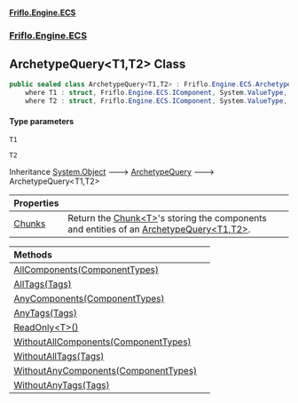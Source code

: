 #### [Friflo.Engine.ECS](index.md 'index')
### [Friflo.Engine.ECS](Friflo.Engine.ECS.md 'Friflo.Engine.ECS')

## ArchetypeQuery<T1,T2> Class

```csharp
public sealed class ArchetypeQuery<T1,T2> : Friflo.Engine.ECS.ArchetypeQuery
    where T1 : struct, Friflo.Engine.ECS.IComponent, System.ValueType, System.ValueType
    where T2 : struct, Friflo.Engine.ECS.IComponent, System.ValueType, System.ValueType
```
#### Type parameters

<a name='Friflo.Engine.ECS.ArchetypeQuery_T1,T2_.T1'></a>

`T1`

<a name='Friflo.Engine.ECS.ArchetypeQuery_T1,T2_.T2'></a>

`T2`

Inheritance [System.Object](https://docs.microsoft.com/en-us/dotnet/api/System.Object 'System.Object') &#129106; [ArchetypeQuery](ArchetypeQuery.md 'Friflo.Engine.ECS.ArchetypeQuery') &#129106; ArchetypeQuery<T1,T2>

| Properties | |
| :--- | :--- |
| [Chunks](ArchetypeQuery_T1,T2_.Chunks.md 'Friflo.Engine.ECS.ArchetypeQuery<T1,T2>.Chunks') | Return the [Chunk&lt;T&gt;](Chunk_T_.md 'Friflo.Engine.ECS.Chunk<T>')'s storing the components and entities of an [ArchetypeQuery&lt;T1,T2&gt;](ArchetypeQuery_T1,T2_.md 'Friflo.Engine.ECS.ArchetypeQuery<T1,T2>'). |

| Methods | |
| :--- | :--- |
| [AllComponents(ComponentTypes)](ArchetypeQuery_T1,T2_.AllComponents(ComponentTypes).md 'Friflo.Engine.ECS.ArchetypeQuery<T1,T2>.AllComponents(Friflo.Engine.ECS.ComponentTypes)') | |
| [AllTags(Tags)](ArchetypeQuery_T1,T2_.AllTags(Tags).md 'Friflo.Engine.ECS.ArchetypeQuery<T1,T2>.AllTags(Friflo.Engine.ECS.Tags)') | |
| [AnyComponents(ComponentTypes)](ArchetypeQuery_T1,T2_.AnyComponents(ComponentTypes).md 'Friflo.Engine.ECS.ArchetypeQuery<T1,T2>.AnyComponents(Friflo.Engine.ECS.ComponentTypes)') | |
| [AnyTags(Tags)](ArchetypeQuery_T1,T2_.AnyTags(Tags).md 'Friflo.Engine.ECS.ArchetypeQuery<T1,T2>.AnyTags(Friflo.Engine.ECS.Tags)') | |
| [ReadOnly&lt;T&gt;()](ArchetypeQuery_T1,T2_.ReadOnly_T_().md 'Friflo.Engine.ECS.ArchetypeQuery<T1,T2>.ReadOnly<T>()') | |
| [WithoutAllComponents(ComponentTypes)](ArchetypeQuery_T1,T2_.WithoutAllComponents(ComponentTypes).md 'Friflo.Engine.ECS.ArchetypeQuery<T1,T2>.WithoutAllComponents(Friflo.Engine.ECS.ComponentTypes)') | |
| [WithoutAllTags(Tags)](ArchetypeQuery_T1,T2_.WithoutAllTags(Tags).md 'Friflo.Engine.ECS.ArchetypeQuery<T1,T2>.WithoutAllTags(Friflo.Engine.ECS.Tags)') | |
| [WithoutAnyComponents(ComponentTypes)](ArchetypeQuery_T1,T2_.WithoutAnyComponents(ComponentTypes).md 'Friflo.Engine.ECS.ArchetypeQuery<T1,T2>.WithoutAnyComponents(Friflo.Engine.ECS.ComponentTypes)') | |
| [WithoutAnyTags(Tags)](ArchetypeQuery_T1,T2_.WithoutAnyTags(Tags).md 'Friflo.Engine.ECS.ArchetypeQuery<T1,T2>.WithoutAnyTags(Friflo.Engine.ECS.Tags)') | |
